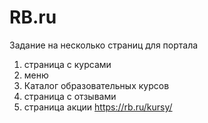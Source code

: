 # RB.ru
Задание на несколько страниц для портала
1. страница с курсами
2. меню
3. Каталог образовательных курсов
4. страница с отзывами
5. страница акции
https://rb.ru/kursy/
